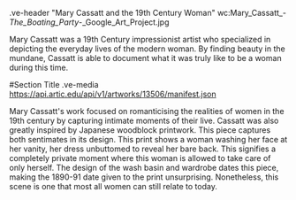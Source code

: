 
.ve-header "Mary Cassatt and the 19th Century Woman" wc:Mary_Cassatt_-_The_Boating_Party_-_Google_Art_Project.jpg

Mary Cassatt was a 19th Century impressionist artist who specialized in depicting the everyday lives of the modern woman. By finding beauty in the mundane, Cassatt is able to document what it was truly like to be a woman during this time.  


#Section Title
.ve-media https://api.artic.edu/api/v1/artworks/13506/manifest.json

Mary Cassatt's work focused on romanticising the realities of women in the 19th century by capturing intimate moments of their live. Cassatt was also greatly inspired by Japanese woodblock printwork. This piece captures both sentimates in its design. This print shows a woman washing her face at her vanity, her dress unbuttomed to reveal her bare back. This signifies a completely private moment where this woman is allowed to take care of only herself. The design of the wash basin and wardrobe dates this piece, making the 1890-91 date given to the print unsurprising. Nonetheless, this scene is one that most all women can still relate to today. 







